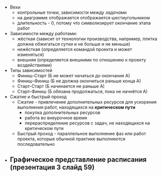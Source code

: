 - Вехи
	- контрольные точки, зависимости между *задачами*
	- на диаграмме отображается отображается шестиугольником
	- длительность - 0, потому что символизирует окончание этапа работ
- Зависимости между работами:
	- жёсткая (зависит от технологии производства, например, плитка должна обжигаться сутки и не больше и не меньше)
	- нежёсткая (определяется командой проекта и может изменяться)
	- внешняя (определяется внешними по отношению к проекту воздействиями)
- Типы зависимостей
	- Финиш-Старт (Б не может начаться до окончания А)
	- Финиш-Финиш (Б не должна окончиться раньше конца А)
	- Старт-Старт (Б начинается не раньше А)
	- Старт-Финиш (Б обязана продолжаться, пока не начнётся А)
- Сжатие и быстрый проход
	- Сжатие - привлечение дополнительных ресурсов для ускорения выполнения работ, находящихся на **критическом пути**
		- покупка дополнительных ресурсов
		- работа во внеурочное время
		- перераспределение ресурсов с задач, не находящихся на критическом пути
	- Быстрый проход - параллельное выполнение фаз или работ проекта, которые  обычной практике выполняются последовательно
- Графическое представление расписания (**презентация 3 слайд 59**)
	- 